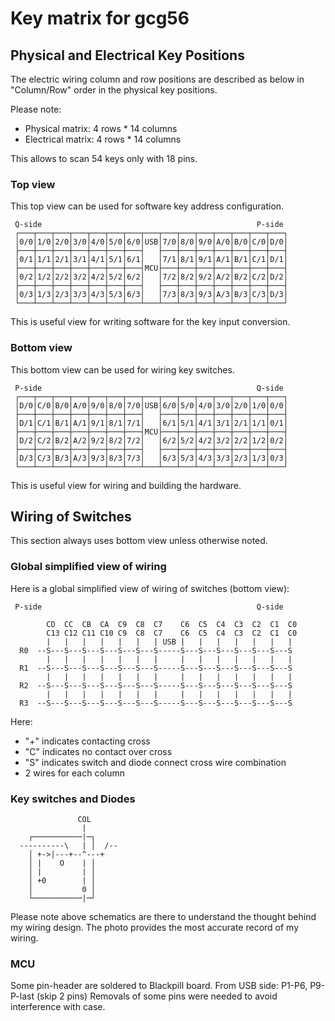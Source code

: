 # Key matrix for gcg56
<!---
vim:set tw=79 ts=4 sts=4 sw=4 et nosi filetype=markdown:
-->

## Physical and Electrical Key Positions

The electric wiring column and row positions are described as below in
"Column/Row" order in the physical key positions.

Please note:
* Physical matrix: 4 rows * 14 columns
* Electrical matrix: 4 rows * 14 columns

This allows to scan 54 keys only with 18 pins.

### Top view

This top view can be used for software key address configuration.

```
 Q-side                                                P-side
 ┌───┬───┬───┬───┬───┬───┬───┬───┬───┬───┬───┬───┬───┬───┬───┐
 │0/0│1/0│2/0│3/0│4/0│5/0│6/0│USB│7/0│8/0│9/0│A/0│B/0│C/0│D/0│
 ├───┼───┼───┼───┼───┼───┼───┤   ├───┼───┼───┼───┼───┼───┼───┤
 │0/1│1/1│2/1│3/1│4/1│5/1│6/1│   │7/1│8/1│9/1│A/1│B/1│C/1│D/1│
 ├───┼───┼───┼───┼───┼───┼───┤MCU├───┼───┼───┼───┼───┼───┼───┤
 │0/2│1/2│2/2│3/2│4/2│5/2│6/2│   │7/2│8/2│9/2│A/2│B/2│C/2│D/2│
 ├───┼───┼───┼───┼───┼───┼───┤   ├───┼───┼───┼───┼───┼───┼───┤
 │0/3│1/3│2/3│3/3│4/3│5/3│6/3│   │7/3│8/3│9/3│A/3│B/3│C/3│D/3│
 └───┴───┴───┴───┴───┴───┴───┴───┴───┴───┴───┴───┴───┴───┴───┘
```

This is useful view for writing software for the key input conversion.

### Bottom view

This bottom view can be used for wiring key switches.

```
 P-side                                                Q-side
 ┌───┬───┬───┬───┬───┬───┬───┬───┬───┬───┬───┬───┬───┬───┬───┐
 │D/0│C/0│B/0│A/0│9/0│8/0│7/0│USB│6/0│5/0│4/0│3/0│2/0│1/0│0/0│
 ├───┼───┼───┼───┼───┼───┼───┤   ├───┼───┼───┼───┼───┼───┼───┤
 │D/1│C/1│B/1│A/1│9/1│8/1│7/1│   │6/1│5/1│4/1│3/1│2/1│1/1│0/1│
 ├───┼───┼───┼───┼───┼───┼───┤MCU├───┼───┼───┼───┼───┼───┼───┤
 │D/2│C/2│B/2│A/2│9/2│8/2│7/2│   │6/2│5/2│4/2│3/2│2/2│1/2│0/2│
 ├───┼───┼───┼───┼───┼───┼───┤   ├───┼───┼───┼───┼───┼───┼───┤
 │D/3│C/3│B/3│A/3│9/3│8/3│7/3│   │6/3│5/3│4/3│3/3│2/3│1/3│0/3│
 └───┴───┴───┴───┴───┴───┴───┴───┴───┴───┴───┴───┴───┴───┴───┘
```

This is useful view for wiring and building the hardware.

## Wiring of Switches

This section always uses bottom view unless otherwise noted.

### Global simplified view of wiring

Here is a global simplified view of wiring of switches (bottom view):

```
 P-side                                                Q-side

        CD  CC  CB  CA  C9  C8  C7    C6  C5  C4  C3  C2  C1  C0
        C13 C12 C11 C10 C9  C8  C7    C6  C5  C4  C3  C2  C1  C0
        |   |   |   |   |   |   | USB |   |   |   |   |   |   |
  R0  --S---S---S---S---S---S---S-----S---S---S---S---S---S---S
        |   |   |   |   |   |   |     |   |   |   |   |   |   |
  R1  --S---S---S---S---S---S---S-----S---S---S---S---S---S---S
        |   |   |   |   |   |   |     |   |   |   |   |   |   |
  R2  --S---S---S---S---S---S---S-----S---S---S---S---S---S---S
        |   |   |   |   |   |   |     |   |   |   |   |   |   |
  R3  --S---S---S---S---S---S---S-----S---S---S---S---S---S---S

```

Here:
* "+" indicates contacting cross
* "C" indicates no contact over cross
* "S" indicates switch and diode connect cross wire combination
* 2 wires for each column

### Key switches and Diodes

```
               COL
                |
    ┌───────────|─┐
  ----------\   | │  /--
    │ +->|---+--^---+
    │ |    O    | │
    │ |         | │
    │ +0        | │
    │           0 │
    └───────────|─┘
```


Please note above schematics are there to understand the thought behind
my wiring design.  The photo provides the most accurate record of my
wiring.

### MCU

Some pin-header are soldered to Blackpill board.  From USB side: P1-P6, P9-P-last (skip 2 pins)
Removals of some pins were needed to avoid interference with case.



